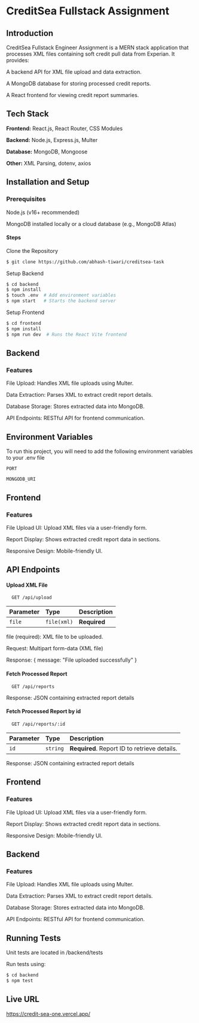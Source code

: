 # CreditSea Fullstack Assignment

## Introduction

CreditSea Fullstack Engineer Assignment is a MERN stack application that processes XML files containing soft credit pull data from Experian. It provides:

A backend API for XML file upload and data extraction.

A MongoDB database for storing processed credit reports.

A React frontend for viewing credit report summaries.




## Tech Stack

**Frontend:** React.js, React Router, CSS Modules

**Backend:** Node.js, Express.js, Multer

**Database:** MongoDB, Mongoose

**Other:** XML Parsing, dotenv, axios
## Installation and Setup

### Prerequisites

Node.js (v16+ recommended)

MongoDB installed locally or a cloud database (e.g., MongoDB Atlas)

#### Steps
Clone the Repository
```bash
$ git clone https://github.com/abhash-tiwari/creditsea-task
```
    
Setup Backend
```bash
$ cd backend
$ npm install
$ touch .env  # Add environment variables
$ npm start   # Starts the backend server
```
    
Setup Frontend
```bash
$ cd frontend
$ npm install
$ npm run dev  # Runs the React Vite frontend
```
    
    
## Backend

### Features

File Upload: Handles XML file uploads using Multer.

Data Extraction: Parses XML to extract credit report details.

Database Storage: Stores extracted data into MongoDB.

API Endpoints: RESTful API for frontend communication.
## Environment Variables

To run this project, you will need to add the following environment variables to your .env file

`PORT`

`MONGODB_URI`


## Frontend

### Features

File Upload UI: Upload XML files via a user-friendly form.

Report Display: Shows extracted credit report data in sections.

Responsive Design: Mobile-friendly UI.
## API Endpoints

#### Upload XML File

```http
  GET /api/upload
```

| Parameter | Type     | Description                |
| :-------- | :------- | :------------------------- |
| `file` | `file(xml)` | **Required** |

file (required): XML file to be uploaded.

Request: Multipart form-data (XML file)

Response: { message: "File uploaded successfully" }

#### Fetch Processed Report

```http
  GET /api/reports
```

Response: JSON containing extracted report details

#### Fetch Processed Report by id

```http
  GET /api/reports/:id
```

| Parameter | Type     | Description                       |
| :-------- | :------- | :-------------------------------- |
| `id`      | `string` | **Required**. Report ID to retrieve details. |


Response: JSON containing extracted report details


## Frontend

### Features

File Upload UI: Upload XML files via a user-friendly form.

Report Display: Shows extracted credit report data in sections.

Responsive Design: Mobile-friendly UI.
## Backend

### Features

File Upload: Handles XML file uploads using Multer.

Data Extraction: Parses XML to extract credit report details.

Database Storage: Stores extracted data into MongoDB.

API Endpoints: RESTful API for frontend communication.
## Running Tests

Unit tests are located in /backend/tests

Run tests using:

```bash
$ cd backend
$ npm test
```

## Live URL

https://credit-sea-one.vercel.app/

